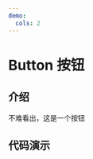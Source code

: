 ```yaml
---
demo:
  cols: 2
---
```


# Button 按钮

## 介绍

不难看出，这是一个按钮

## 代码演示

<code src="./demos/demo0.tsx"></code>
<code src="./demos/demo1.tsx"></code>
<code src="./demos/demo2.tsx"></code>
<code src="./demos/demo3.tsx"></code>
<code src="./demos/demo4.tsx"></code>
<code src="./demos/demo5.tsx"></code>
<code src="./demos/demo6.tsx"></code>
